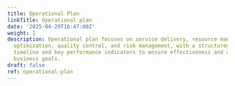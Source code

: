 ```yaml
---
title: Operational Plan
linkTitle: Operational plan
date: '2025-04-29T16:47:00Z'
weight: 1
description: Operational plan focuses on service delivery, resource management, process
  optimization, quality control, and risk management, with a structured implementation
  timeline and key performance indicators to ensure effectiveness and alignment with
  business goals.
draft: false
ref: operational-plan
---
```


